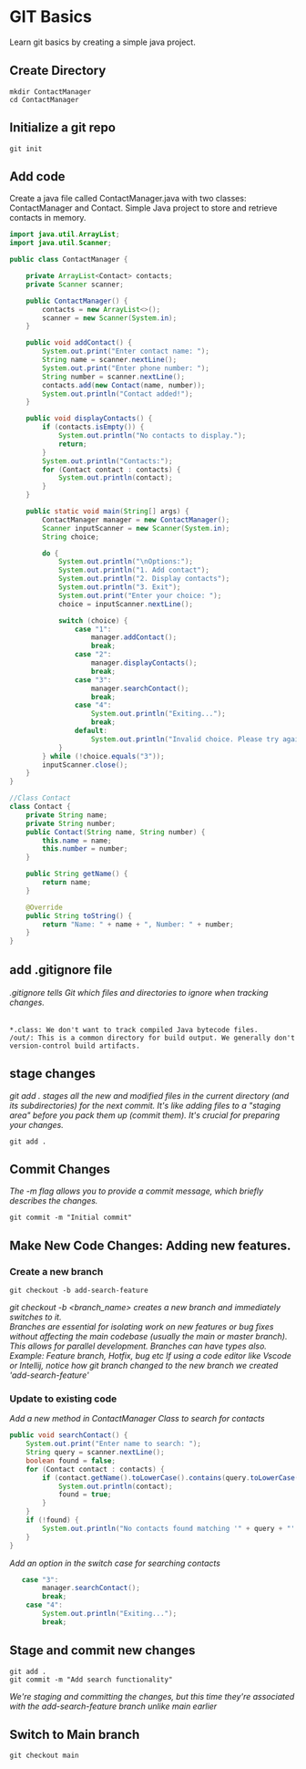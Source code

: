 # GIT Basics
Learn git basics by creating a simple java project.
## Create Directory
```
mkdir ContactManager
cd ContactManager
```

## Initialize a git repo
```
git init
```

## Add code
Create a java file called ContactManager.java with two classes: ContactManager and Contact. Simple Java project to store and retrieve contacts in memory.


```java
import java.util.ArrayList;
import java.util.Scanner;

public class ContactManager {

    private ArrayList<Contact> contacts;
    private Scanner scanner;

    public ContactManager() {
        contacts = new ArrayList<>();
        scanner = new Scanner(System.in);
    }

    public void addContact() {
        System.out.print("Enter contact name: ");
        String name = scanner.nextLine();
        System.out.print("Enter phone number: ");
        String number = scanner.nextLine();
        contacts.add(new Contact(name, number));
        System.out.println("Contact added!");
    }

    public void displayContacts() {
        if (contacts.isEmpty()) {
            System.out.println("No contacts to display.");
            return;
        }
        System.out.println("Contacts:");
        for (Contact contact : contacts) {
            System.out.println(contact);
        }
    }

    public static void main(String[] args) {
        ContactManager manager = new ContactManager();
        Scanner inputScanner = new Scanner(System.in);
        String choice;

        do {
            System.out.println("\nOptions:");
            System.out.println("1. Add contact");
            System.out.println("2. Display contacts");
            System.out.println("3. Exit");
            System.out.print("Enter your choice: ");
            choice = inputScanner.nextLine();

            switch (choice) {
                case "1":
                    manager.addContact();
                    break;
                case "2":
                    manager.displayContacts();
                    break;
                case "3":
                    manager.searchContact();
                    break;
                case "4":
                    System.out.println("Exiting...");
                    break;
                default:
                    System.out.println("Invalid choice. Please try again.");
            }
        } while (!choice.equals("3"));
        inputScanner.close();
    }
}

//Class Contact
class Contact {
    private String name;
    private String number;
    public Contact(String name, String number) {
        this.name = name;
        this.number = number;
    }

    public String getName() {
        return name;
    }

    @Override
    public String toString() {
        return "Name: " + name + ", Number: " + number;
    }
}
```

## add .gitignore file
###### .gitignore tells Git which files and directories to ignore when tracking changes.
```
*.class: We don't want to track compiled Java bytecode files.
/out/: This is a common directory for build output. We generally don't version-control build artifacts.
```


## stage changes
*git add . stages all the new and modified files in the current directory (and its subdirectories) for the next commit.  It's like adding files to a "staging area" before you pack them up (commit them). It's crucial for preparing your changes.*
``` 
git add .
```
## Commit Changes
*The -m flag allows you to provide a commit message, which briefly describes the changes.*

```console
git commit -m "Initial commit"
```

## Make New Code Changes: Adding new features.
### Create a new branch
```
git checkout -b add-search-feature
```
*git checkout -b <branch_name> creates a new branch and immediately switches to it.*  
*Branches are essential for isolating work on new features or bug fixes without affecting the main codebase (usually the main or master branch). This allows for parallel development.*
*Branches can have types also. Example: Feature branch, Hotfix, bug etc*
*If using a code editor like Vscode or Intellij, notice how git branch changed to the new branch we created 'add-search-feature'*


### Update to existing code
*Add a new method in ContactManager Class to search for contacts*
```java
public void searchContact() {
    System.out.print("Enter name to search: ");
    String query = scanner.nextLine();
    boolean found = false;
    for (Contact contact : contacts) {
        if (contact.getName().toLowerCase().contains(query.toLowerCase())) {
            System.out.println(contact);
            found = true;
        }
    }
    if (!found) {
        System.out.println("No contacts found matching '" + query + "'.");
    }
}
```
*Add an option in the switch case for searching contacts*
```java
   case "3":
        manager.searchContact();
        break;
    case "4":
        System.out.println("Exiting...");
        break;
```
## Stage and commit new changes
```
git add .
git commit -m "Add search functionality"
```
*We're staging and committing the changes, but this time they're associated with the add-search-feature branch unlike main earlier*

## Switch to Main branch
```
git checkout main
```
